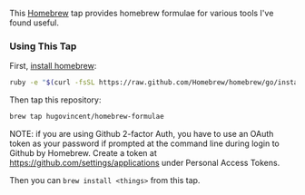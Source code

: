 This [Homebrew](http://brew.sh) tap provides homebrew formulae for various tools I've found useful.

### Using This Tap
First, [install homebrew](http://brew.sh):

```sh
ruby -e "$(curl -fsSL https://raw.github.com/Homebrew/homebrew/go/install)"
```

Then tap this repository:
```sh
brew tap hugovincent/homebrew-formulae
```

NOTE: if you are using Github 2-factor Auth, you have to use an OAuth token as
your password if prompted at the command line during login to Github by
Homebrew. Create a token at https://github.com/settings/applications under
Personal Access Tokens.

Then you can `brew install <things>` from this tap.
